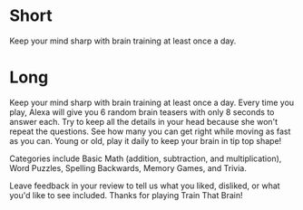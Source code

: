 # Short
Keep your mind sharp with brain training at least once a day.

# Long
Keep your mind sharp with brain training at least once a day.  Every time you play, Alexa will give you 6 random brain teasers with only 8 seconds to answer each.  Try to keep all the details in your head because she won't repeat the questions.  See how many you can get right while moving as fast as you can.  Young or old, play it daily to keep your brain in tip top shape!

Categories include Basic Math (addition, subtraction, and multiplication), Word Puzzles, Spelling Backwards, Memory Games, and Trivia.

Leave feedback in your review to tell us what you liked, disliked, or what you'd like to see included.  Thanks for playing Train That Brain!
